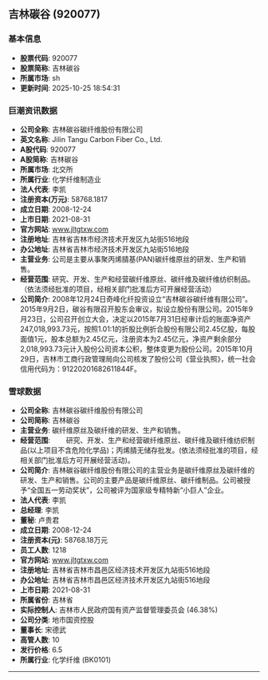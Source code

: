 ## 吉林碳谷 (920077)

### 基本信息

- **股票代码**: 920077
- **股票简称**: 吉林碳谷
- **所属市场**: sh
- **更新时间**: 2025-10-25 18:54:31

### 巨潮资讯数据

- **公司全称**: 吉林碳谷碳纤维股份有限公司
- **英文名称**: Jilin Tangu Carbon Fiber Co., Ltd.
- **A股代码**: 920077
- **A股简称**: 吉林碳谷
- **所属市场**: 北交所
- **所属行业**: 化学纤维制造业
- **法人代表**: 李凯
- **注册资本(万元)**: 58768.1817
- **成立日期**: 2008-12-24
- **上市日期**: 2021-08-31
- **官方网站**: www.jltgtxw.com
- **注册地址**: 吉林省吉林市经济技术开发区九站街516地段
- **办公地址**: 吉林省吉林市经济技术开发区九站街516地段
- **主营业务**: 公司是主要从事聚丙烯腈基(PAN)碳纤维原丝的研发、生产和销售。
- **经营范围**: 研究、开发、生产和经营碳纤维原丝、碳纤维及碳纤维纺织制品。（依法须经批准的项目，经相关部门批准后方可开展经营活动）
- **公司简介**: 2008年12月24日奇峰化纤投资设立“吉林碳谷碳纤维有限公司”。2015年9月2日，碳谷有限召开股东会审议，拟设立股份有限公司。2015年9月23日，公司召开创立大会，决定以2015年7月31日经审计后的账面净资产247,018,993.73元，按照1.01:1的折股比例折合股份有限公司2.45亿股，每股面值1元，股本总额为2.45亿元，注册资本为2.45亿元，净资产剩余部分2,018,993.73元计入股份公司资本公积，整体变更为股份公司。2015年10月29日，吉林市工商行政管理局向公司核发了股份公司《营业执照》，统一社会信用代码为：91220201682611844F。

### 雪球数据

- **公司全称**: 吉林碳谷碳纤维股份有限公司
- **公司简称**: 吉林碳谷
- **主营业务**: 碳纤维原丝及碳纤维的研发、生产和销售。
- **经营范围**: 　　研究、开发、生产和经营碳纤维原丝、碳纤维及碳纤维纺织制品(以上项目不含危险化学品)；丙烯腈无储存批发。(依法须经批准的项目，经相关部门批准后方可开展经营活动)。
- **公司简介**: 吉林碳谷碳纤维股份有限公司的主营业务是碳纤维原丝及碳纤维的研发、生产和销售。公司的主要产品是碳纤维原丝、碳纤维制品。公司被授予“全国五一劳动奖状”，公司被评为国家级专精特新“小巨人”企业。
- **法人代表**: 李凯
- **总经理**: 李凯
- **董秘**: 卢贵君
- **成立日期**: 2008-12-24
- **注册资本(元)**: 58768.18万元
- **员工人数**: 1218
- **官方网站**: www.jltgtxw.com
- **注册地址**: 吉林省吉林市昌邑区经济技术开发区九站街516地段
- **办公地址**: 吉林省吉林市昌邑区经济技术开发区九站街516地段
- **上市日期**: 2021-08-31
- **所属省份**: 吉林省
- **实际控制人**: 吉林市人民政府国有资产监督管理委员会 (46.38%)
- **公司分类**: 地市国资控股
- **董事长**: 宋德武
- **高管人数**: 10
- **发行价格**: 6.5
- **所属行业**: 化学纤维 (BK0101)

---
